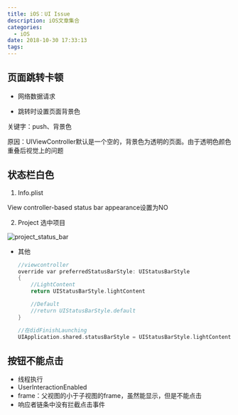 ```yaml
---
title: iOS：UI Issue
description: iOS文章集合
categories:
  - iOS
date: 2018-10-30 17:33:13
tags:
---
```




## 页面跳转卡顿

* 网络数据请求



* 跳转时设置页面背景色

关键字：push、背景色

原因：UIViewController默认是一个空的，背景色为透明的页面。由于透明色颜色重叠后视觉上的问题



## 状态栏白色

1. Info.plist

View controller-based status bar appearance设置为NO

2. Project 选中项目

![project_status_bar](http://blog-1251606168.file.myqcloud.com/blog/2018-10-30-093827.png)



* 其他

  ```objectivec
  //viewcontroller
  override var preferredStatusBarStyle: UIStatusBarStyle 
  {    
      //LightContent
      return UIStatusBarStyle.lightContent
  
      //Default
      //return UIStatusBarStyle.default
  }
  
  //在didFinishLaunching
  UIApplication.shared.statusBarStyle = UIStatusBarStyle.lightContent
  ```



## 按钮不能点击

* 线程执行
* UserInteractionEnabled
* frame：父视图的小于子视图的frame，虽然能显示，但是不能点击
* 响应者链条中没有拦截点击事件